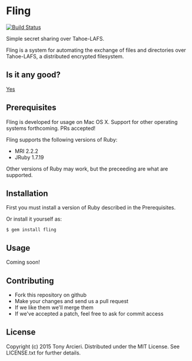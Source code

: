 Fling
=====
[![Build Status](https://travis-ci.org/cryptosphere/fling.svg)](https://travis-ci.org/cryptosphere/fling)

Simple secret sharing over Tahoe-LAFS.

Fling is a system for automating the exchange of files and directories over
Tahoe-LAFS, a distributed encrypted filesystem.

## Is it any good?

[Yes](http://news.ycombinator.com/item?id=3067434)

## Prerequisites

Fling is developed for usage on Mac OS X. Support for other operating systems
forthcoming. PRs accepted!

Fling supports the following versions of Ruby:

* MRI 2.2.2
* JRuby 1.7.19

Other versions of Ruby may work, but the preceeding are what are supported.

## Installation

First you must install a version of Ruby described in the Prerequisites.

Or install it yourself as:

    $ gem install fling

## Usage

Coming soon!

## Contributing

* Fork this repository on github
* Make your changes and send us a pull request
* If we like them we'll merge them
* If we've accepted a patch, feel free to ask for commit access

## License

Copyright (c) 2015 Tony Arcieri. Distributed under the MIT License. See
LICENSE.txt for further details.
